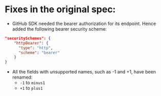 # Fixes in the original spec:

- GitHub SDK needed the bearer authorization for its endpoint. Hence added the following bearer security scheme:
```json
"securitySchemes": {
    "httpBearer": {
      "type": "http",
      "scheme": "bearer"
    }
}
```

- All the fields with unsupported names, such as -1 and +1, have been renamed:
   - `-1` to `minus1`
   - `+1` to `plus1`

